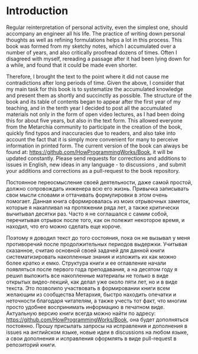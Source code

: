 # Introduction

Regular reinterpretation of personal activity, even the simplest one, should accompany an engineer all his life. 
The practice of writing down personal thoughts as well as refining formulations helps a lot in this process. 
This book was formed from my sketchy notes, which I accumulated over a number of years, and also critically proofread dozens of times. 
Often I disagreed with myself, rereading a passage after it had been lying down for a while, and found that it could be made even shorter. 

Therefore, I brought the text to the point where it did not cause me contradictions after long periods of time. 
Given the above, I consider that my main task for this book is to systematize the accumulated knowledge and present them as shortly and succinctly as possible. 
The structure of the book and its table of contents began to appear after the first year of my teaching, and in the tenth year I decided to post all the accumulated materials not only in the form of open video lectures, as I had been doing this for about five years, but also in the text form. 
This allowed everyone from the Metarchia community to participate in the creation of the book, quickly find typos and inaccuracies due to readers, and also take into account the fact that it is simply more convenient for many to perceive information in printed form. 
The current version of the book can always be found at: https://github.com/HowProgrammingWorks/Book, it will be updated constantly. 
Please send requests for corrections and additions to issues in English, new ideas in any language - to discussions , and submit your additions and corrections as a pull-request to the book repository.

Постоянное переосмысление своей деятельности, даже самой простой, должно сопровождать инженера всю его жизнь. Привычка записывать свои мысли словами и оттачивать формулировки в этом очень помогает. Данная книга сформировалась из моих отрывочных заметок, которые я накапливал на протяжении ряда лет, а также критически вычитывал десятки раз. 
Часто я не соглашался с самим собой, перечитывая отрывок после того, как он полежит некоторое время, и находил, что его можно сделать еще короче. 

Поэтому я доводил текст до того состояния, пока он не вызывал у меня противоречий после продолжительных периодов выдержки. Учитывая сказанное, считаю основной своей задачей для данной книги систематизировать накопленные знания и изложить их как можно более кратко и емко. 
Структура книги и ее оглавление начали появляться после первого года преподавания, а на десятом году я решил выложить все накопленные материалы не только в виде открытых видео-лекций, как делал уже около пяти лет, но и в виде текста. Это позволило участвовать в формировании книги всем желающим из сообщества Метархия, быстро находить опечатки и неточности благодаря читателям, а также учесть тот факт, что многим просто удобнее воспринимать информацию в печатном виде. 
Актуальную версию книги всегда можно найти по адресу: https://github.com/HowProgrammingWorks/Book, она будет дополняться постоянно. Прошу присылать запросы на исправления и дополнения в issues на английском языке, новые идеи в discussions на любом языке, а свои дополнения и исправления оформлять в виде pull-request в репозиторий книги.
